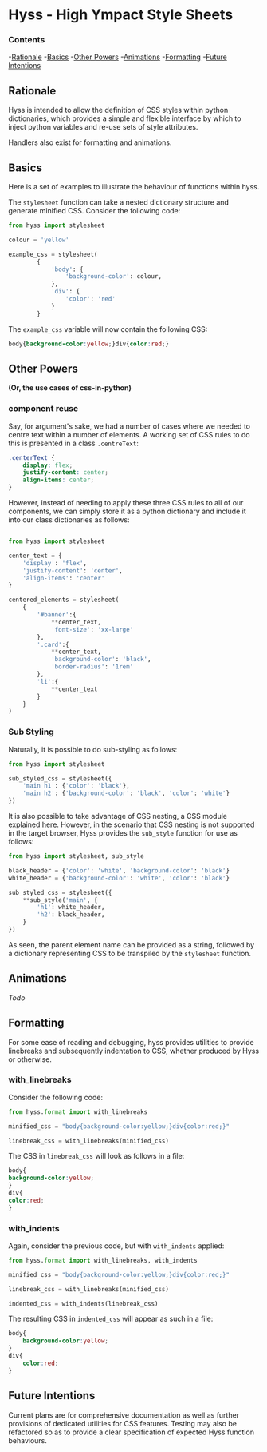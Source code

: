 # Hyss - High Ympact Style Sheets

### Contents

-[Rationale](#rationale)
-[Basics](#basics)
-[Other Powers](#other-powers)
-[Animations](#animations)
-[Formatting](#formatting)
-[Future Intentions](#future-intentions)

## Rationale

Hyss is intended to allow the definition of CSS styles within python 
dictionaries, which provides a simple and flexible interface by which to 
inject python variables and re-use sets of style attributes.

Handlers also exist for formatting and animations.

## Basics

Here is a set of examples to illustrate the behaviour of functions within 
hyss. 

The `stylesheet` function can take a nested dictionary structure and 
generate minified CSS. Consider the following code:

```python
from hyss import stylesheet

colour = 'yellow'

example_css = stylesheet(
        {
            'body': {
                'background-color': colour,
            }, 
            'div': {
                'color': 'red'
            }
        }
```

The `example_css` variable will now contain the following CSS:

```css
body{background-color:yellow;}div{color:red;}
```

## Other Powers
**(Or, the use cases of css-in-python)**

### component reuse 

Say, for argument's sake, we had a number of cases where we needed to
centre text within a number of elements. A working set of CSS rules to do 
this is presented in a class `.centreText`:

```css
.centerText {
    display: flex;
    justify-content: center;
    align-items: center;
}
```

However, instead of needing to apply these three CSS rules to all of our
components, we can simply store it as a python dictionary and include it 
into our class dictionaries as follows:

```python 

from hyss import stylesheet

center_text = {
    'display': 'flex', 
    'justify-content': 'center', 
    'align-items': 'center'
}

centered_elements = stylesheet(
    {
        '#banner':{ 
            **center_text, 
            'font-size': 'xx-large'
        },
        '.card':{ 
            **center_text, 
            'background-color': 'black', 
            'border-radius': '1rem'
        },
        'li':{ 
            **center_text 
        }
    }
)

```

### Sub Styling

Naturally, it is possible to do sub-styling as follows:

```python 
from hyss import stylesheet

sub_styled_css = stylesheet({
    'main h1': {'color': 'black'},
    'main h2': {'background-color': 'black', 'color': 'white'}
})
```

It is also possible to take advantage of CSS nesting, a CSS module explained
[here](https://developer.mozilla.org/en-US/docs/Web/CSS/CSS_nesting).
However, in the scenario that CSS nesting is not supported in the target 
browser, Hyss provides the `sub_style` function for use as follows:

```python 
from hyss import stylesheet, sub_style

black_header = {'color': 'white', 'background-color': 'black'}
white_header = {'background-color': 'white', 'color': 'black'}

sub_styled_css = stylesheet({
    **sub_style('main', {
        'h1': white_header,
        'h2': black_header,
    }
})

```

As seen, the parent element name can be provided as a string, followed by a
dictionary representing CSS to be transpiled by the `stylesheet` function.

## Animations 

*Todo*

## Formatting

For some ease of reading and debugging, hyss provides utilities to provide 
linebreaks and subsequently indentation to CSS, whether produced by Hyss or 
otherwise.

### with_linebreaks

Consider the following code:

```python
from hyss.format import with_linebreaks

minified_css = "body{background-color:yellow;}div{color:red;}"

linebreak_css = with_linebreaks(minified_css)
```

The CSS in `linebreak_css` will look as follows in a file:

```css
body{
background-color:yellow;
}
div{
color:red;
}

```

### with_indents

Again, consider the previous code, but with `with_indents` applied:

```python
from hyss.format import with_linebreaks, with_indents

minified_css = "body{background-color:yellow;}div{color:red;}"

linebreak_css = with_linebreaks(minified_css)

indented_css = with_indents(linebreak_css)
```

The resulting CSS in `indented_css` will appear as such in a file:

```css
body{
    background-color:yellow;
}
div{
    color:red;
}
```

## Future Intentions 

Current plans are for comprehensive documentation as well as further
provisions of dedicated utilities for CSS features. 
Testing may also be refactored so as to provide a clear specification of 
expected Hyss function behaviours.

